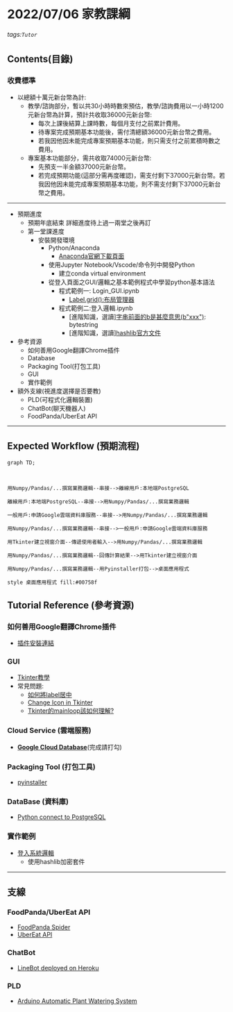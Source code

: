 # 2022/07/06 家教課綱
###### tags:`Tutor`
<!-- ## Tutorial Fee Pricing

- 5K for prototype
- 500TWD/15min for consulting
    - If exceeds 15 min, will be accumulated to next time. -->

<!-- [中文版(尚未翻譯)](https://hackmd.io/LhhZLKpMRHWYB66JnWpK4w)    
[English version]()     -->
## Contents(目錄)
### 收費標準
- 以總額十萬元新台幣為計:
    - 教學/諮詢部分，暫以共30小時時數來預估，教學/諮詢費用以一小時1200元新台幣為計算，預計共收取36000元新台幣:
        - 每次上課後結算上課時數，每個月支付之前累計費用。
        - 待專案完成預期基本功能後，需付清總額36000元新台幣之費用。
        - 若我因他因未能完成專案預期基本功能，則只需支付之前累積時數之費用。
    - 專案基本功能部分，需共收取74000元新台幣:
        - 先預支一半金額37000元新台幣。
        - 若完成預期功能(這部分需再度確認)，需支付剩下37000元新台幣。若我因他因未能完成專案預期基本功能，則不需支付剩下37000元新台幣之費用。

---

- 預期進度
    - 預期年底結束 詳細進度待上過一兩堂之後再訂
    - 第一堂課進度
        - 安裝開發環境
            - Python/Anaconda
                - [Anaconda官網下載頁面](https://www.anaconda.com/products/distribution)
            - 使用Jupyter Notebook/Vscode/命令列中開發Python
                - 建立conda virtual environment
            - 從登入頁面之GUI/邏輯之基本範例程式中學習python基本語法
                - 程式範例一: Login_GUI.ipynb
                    - [Label.grid():布局管理器](https://www.cnblogs.com/ruo-li-suo-yi/p/7425307.html)
                - 程式範例二:登入邏輯.ipynb
                    - [進階知識，選讀][字串前面的b是甚麼意思(b"xxx")](https://stackoverflow.com/questions/6269765/what-does-the-b-character-do-in-front-of-a-string-literal): bytestring
                    - [進階知識，選讀][hashlib官方文件](https://docs.python.org/3/library/hashlib.html)
- 參考資源
    - 如何善用Google翻譯Chrome插件
    <!--     - Cloud Service  -->
    <!--     - Javascript Desktop Application -->
    - Database<!--     - Flask Server -->
    - Packaging Tool(打包工具)
    - GUI
    - 實作範例
- 額外支線(視進度選擇是否要教)
    - PLD(可程式化邏輯裝置)
    - ChatBot(聊天機器人)
    - FoodPanda/UberEat API
---


## Expected Workflow (預期流程)

```mermaid
graph TD;



用Numpy/Pandas/...撰寫業務邏輯--串接-->離線用戶:本地端PostgreSQL

離線用戶:本地端PostgreSQL--串接-->用Numpy/Pandas/...撰寫業務邏輯

一般用戶:申請Google雲端資料庫服務--串接-->用Numpy/Pandas/...撰寫業務邏輯

用Numpy/Pandas/...撰寫業務邏輯--串接-->一般用戶:申請Google雲端資料庫服務

用Tkinter建立視窗介面--傳遞使用者輸入-->用Numpy/Pandas/...撰寫業務邏輯

用Numpy/Pandas/...撰寫業務邏輯--回傳計算結果-->用Tkinter建立視窗介面

用Numpy/Pandas/...撰寫業務邏輯--用Pyinstaller打包-->桌面應用程式

style 桌面應用程式 fill:#00758f

```
## Tutorial Reference (參考資源)

### 如何善用Google翻譯Chrome插件

- [插件安裝連結](https://chrome.google.com/webstore/detail/google-translate/aapbdbdomjkkjkaonfhkkikfgjllcleb?hl=zh-TW)

### GUI

- [Tkinter教學](https://ithelp.ithome.com.tw/articles/10247294?fbclid=IwAR1g5fNw29VEJpsVoptiQbkH7juvfdS3MzgmpW5Ce_quCLEb8aO6JhvahmM)
- 常見問題:
    - [如何將label居中](https://www.tutorialspoint.com/how-to-center-a-label-in-a-frame-of-fixed-size-in-tkinter)
    - [Change Icon in Tkinter](https://stackoverflow.com/questions/33137829/how-to-replace-the-icon-in-a-tkinter-app)
    - [Tkinter的mainloop該如何理解?](https://www.zhihu.com/question/23542885)

### Cloud Service (雲端服務)

- [**Google Cloud Database**](https://cloud.google.com/products/databases?hl=zh-tw)(完成請打勾)
<!-- - 其他相關資料(選讀)
    - [Heroku vs GCP](https://blog.typeart.cc/heroku-vs-gcp/)
    - GCE and GAE
    - Heroku itself is deployed on AWS
    - [GCP VM](https://blog.cloud-ace.tw/infrastructure/vm/start-a-google-vm-compute-engine/)
    - [GCP free plan vm](https://andrewintw.github.io/create-a-vps-on-google-compute-engine/) -->

<!-- ### Javascript Desktop Application

- [Electron](https://www.youtube.com/watch?v=3yqDxhR2XxE)

- [Node.js Router](https://developer.mozilla.org/zh-TW/docs/Learn/Server-side/Express_Nodejs/routes)
 -->
### Packaging Tool (打包工具)

- [pyinstaller](https://ithelp.ithome.com.tw/articles/10261688?sc=iThelpR)


### DataBase (資料庫)

<!-- - [PostgreSQL on Heroku](https://ithelp.ithome.com.tw/articles/10219773?sc=pt) -->
- [Python connect to PostgreSQL](http://tw.gitbook.net/postgresql/2013080998.html)

<!-- ### Flask Server

- [Router](https://clay-atlas.com/blog/2020/02/21/python-flask-chinese-notes-route-page/)
- [HTML renderer](https://ithelp.ithome.com.tw/articles/10234106) -->

### 實作範例

- [登入系統邏輯](https://medium.com/@moinahmedbgbn/a-basic-login-system-with-python-746a64dc88d6)
    - 使用hashlib加密套件

---

## 支線

### FoodPanda/UberEat API

- [FoodPanda Spider](https://blog.jiatool.com/posts/foodpanda_spider/)
- [UberEat API](https://developer.uber.com/docs/eats/introduction)

### ChatBot

- [LineBot deployed on Heroku](https://datasciocean.tech/others/create-first-line-bot/)

<!-- ### GUI

[Cross-Platform GUI](https://ithelp.ithome.com.tw/articles/10208009) -->

### PLD

- [Arduino Automatic Plant Watering System](https://create.arduino.cc/projecthub/neetithakur/automatic-plant-watering-system-using-arduino-uno-8764ba)

